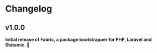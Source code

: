 # Changelog

## v1.0.0

**Initial release of Fabric, a package bootstrapper for PHP, Laravel and Statamic. 🎉**
